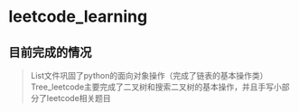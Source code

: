 # leetcode_learning
## 目前完成的情况
> List文件巩固了python的面向对象操作（完成了链表的基本操作类）
> Tree_leetcode主要完成了二叉树和搜索二叉树的基本操作，并且手写小部分了leetcode相关题目
